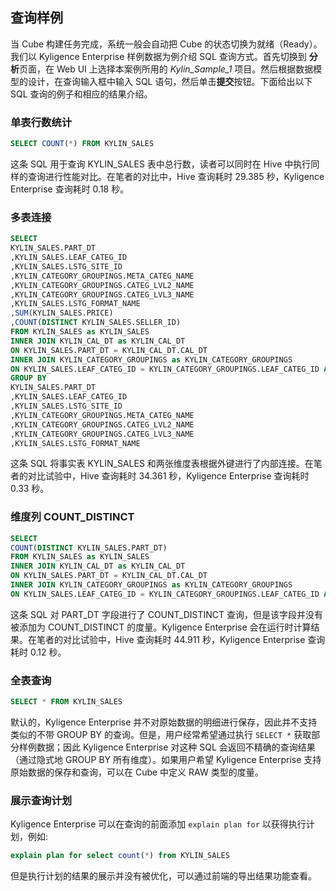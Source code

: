 ## 查询样例
当 Cube 构建任务完成，系统一般会自动把 Cube 的状态切换为就绪（Ready）。我们以 Kyligence Enterprise 样例数据为例介绍 SQL 查询方式。首先切换到 **分析**页面，在 Web UI 上选择本案例所用的 *Kylin_Sample_1* 项目。然后根据数据模型的设计，在查询输入框中输入 SQL 语句，然后单击**提交**按钮。下面给出以下 SQL 查询的例子和相应的结果介绍。

### 单表行数统计
```sql
SELECT COUNT(*) FROM KYLIN_SALES
```

这条 SQL 用于查询 KYLIN_SALES 表中总行数，读者可以同时在 Hive 中执行同样的查询进行性能对比。在笔者的对比中，Hive 查询耗时 29.385 秒，Kyligence Enterprise 查询耗时 0.18 秒。

### 多表连接
```sql
SELECT
KYLIN_SALES.PART_DT
,KYLIN_SALES.LEAF_CATEG_ID
,KYLIN_SALES.LSTG_SITE_ID
,KYLIN_CATEGORY_GROUPINGS.META_CATEG_NAME
,KYLIN_CATEGORY_GROUPINGS.CATEG_LVL2_NAME
,KYLIN_CATEGORY_GROUPINGS.CATEG_LVL3_NAME
,KYLIN_SALES.LSTG_FORMAT_NAME
,SUM(KYLIN_SALES.PRICE)
,COUNT(DISTINCT KYLIN_SALES.SELLER_ID)
FROM KYLIN_SALES as KYLIN_SALES
INNER JOIN KYLIN_CAL_DT as KYLIN_CAL_DT
ON KYLIN_SALES.PART_DT = KYLIN_CAL_DT.CAL_DT
INNER JOIN KYLIN_CATEGORY_GROUPINGS as KYLIN_CATEGORY_GROUPINGS
ON KYLIN_SALES.LEAF_CATEG_ID = KYLIN_CATEGORY_GROUPINGS.LEAF_CATEG_ID AND KYLIN_SALES.LSTG_SITE_ID = KYLIN_CATEGORY_GROUPINGS.SITE_ID
GROUP BY
KYLIN_SALES.PART_DT
,KYLIN_SALES.LEAF_CATEG_ID
,KYLIN_SALES.LSTG_SITE_ID
,KYLIN_CATEGORY_GROUPINGS.META_CATEG_NAME
,KYLIN_CATEGORY_GROUPINGS.CATEG_LVL2_NAME
,KYLIN_CATEGORY_GROUPINGS.CATEG_LVL3_NAME
,KYLIN_SALES.LSTG_FORMAT_NAME
```

这条 SQL 将事实表 KYLIN_SALES 和两张维度表根据外键进行了内部连接。在笔者的对比试验中，Hive 查询耗时 34.361 秒，Kyligence Enterprise 查询耗时 0.33 秒。

### 维度列 COUNT_DISTINCT

```sql
SELECT
COUNT(DISTINCT KYLIN_SALES.PART_DT)
FROM KYLIN_SALES as KYLIN_SALES
INNER JOIN KYLIN_CAL_DT as KYLIN_CAL_DT
ON KYLIN_SALES.PART_DT = KYLIN_CAL_DT.CAL_DT
INNER JOIN KYLIN_CATEGORY_GROUPINGS as KYLIN_CATEGORY_GROUPINGS
ON KYLIN_SALES.LEAF_CATEG_ID = KYLIN_CATEGORY_GROUPINGS.LEAF_CATEG_ID AND KYLIN_SALES.LSTG_SITE_ID = KYLIN_CATEGORY_GROUPINGS.SITE_ID
```

这条 SQL 对 PART_DT 字段进行了 COUNT_DISTINCT 查询，但是该字段并没有被添加为 COUNT_DISTINCT 的度量。Kyligence Enterprise 会在运行时计算结果。在笔者的对比试验中，Hive 查询耗时 44.911 秒，Kyligence Enterprise 查询耗时 0.12 秒。

### 全表查询
```sql
SELECT * FROM KYLIN_SALES
```

默认的，Kyligence Enterprise 并不对原始数据的明细进行保存，因此并不支持类似的不带 GROUP BY 的查询。但是，用户经常希望通过执行 `SELECT *` 获取部分样例数据；因此 Kyligence Enterprise 对这种 SQL 会返回不精确的查询结果（通过隐式地 GROUP BY 所有维度）。如果用户希望 Kyligence Enterprise 支持原始数据的保存和查询，可以在 Cube 中定义 RAW 类型的度量。

### 展示查询计划

Kyligence Enterprise 可以在查询的前面添加 `explain plan for` 以获得执行计划，例如:

```sql
explain plan for select count(*) from KYLIN_SALES
```

但是执行计划的结果的展示并没有被优化，可以通过前端的导出结果功能查看。
